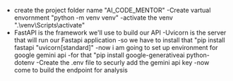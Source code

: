 - create the project folder name "AI_CODE_MENTOR"
-Create vartual envornment "python -m venv venv"
-activate the venv ".\venv\Scripts\activate"
- FastAPI is the framework we'll use to build our API
-Uvicorn is the server that will run our Fastapi application
-so we have to install that "pip install fastapi "uvicorn[standard]"
-now i am going to set up environment for google gemini api
-for that "pip install google-generativeai python-dotenv
-Create the .env file to securly add the gemini api key
-now come to build the endpoint for analysis